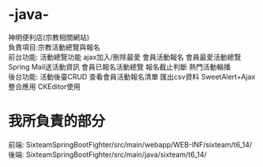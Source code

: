# -java-
神明便利店(宗教相關網站)    
負責項目:宗教活動總覽與報名   
前台功能: 活動總覽功能  ajax加入/刪除最愛  會員活動報名  會員最愛活動總覽  Spring Mail送活動資訊  會員已報名活動總覽  報名截止判斷  熱門活動輪播  
後台功能: 活動後臺CRUD  查看會員活動報名清單  匯出csv資料  SweetAlert+Ajax整合應用  CKEditor使用   
# 我所負責的部分  
前端:
SixteamSpringBootFighter/src/main/webapp/WEB-INF/sixteam/t6_14/  
後端:
SixteamSpringBootFighter/src/main/java/sixteam/t6_14/
